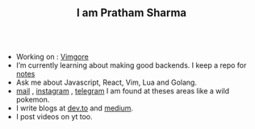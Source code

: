 <h2 align="center">
  <br>
    I am Pratham Sharma  
  <br>
</h2>
<br><br>

- Working on : [Vimgore](https://github.com/ps173/vimgore)
- I’m currently learning about making good backends. I keep a repo for [notes](https://github.com/ps173/personal-notes)
- Ask me about Javascript, React, Vim, Lua and Golang.
- [mail](mailto:prathamsharma173@gmail.com) , [instagram](https://www.instagram.com/unparalleled173/) , [telegram](https://t.me/Spirit_ps17) I am found at theses areas like a wild pokemon.
- I write blogs at [dev.to](https://dev.to/ps173) and [medium](https://mehmehsloth.medium.com/).
- I post videos on yt too.  
    
<br /><br />
